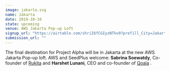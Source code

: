 ```yaml
---
image: jakarta.svg
name: Jakarta
date: 2019-10-10
state: upcoming
venue: AWS Jakarta Pop-up Loft
signup_url: "https://airtable.com/shriI6fCGIyzNTkv0?prefill_City=Jakarta"
submission_url: ""
---
```


The final destination for Project Alpha will be in Jakarta at the new AWS Jakarta Pop-up loft. AWS and SeedPlus welcome:  **Sabrina Soewatdy**, Co-founder of [Rukita]( https://www.rukita.co/) and **Harshet Lunani**, CEO and co-founder of [Qoala](https://www.qoala.id/) .

